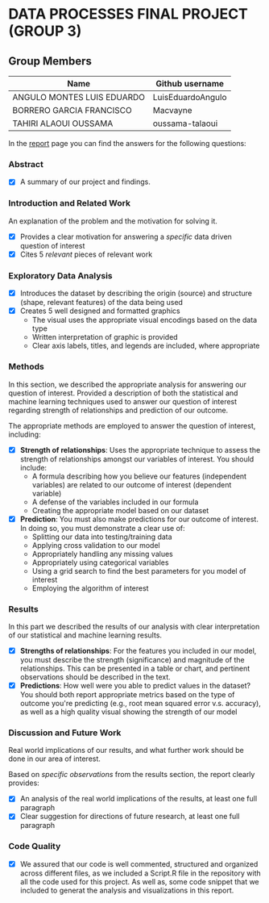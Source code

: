 # DATA PROCESSES FINAL PROJECT (GROUP 3)

   ## Group Members

| Name                      | Github username           |
|---------------------------|---------------------------|
| ANGULO MONTES LUIS EDUARDO| LuisEduardoAngulo         |
| BORRERO GARCIA FRANCISCO  | Macvayne                  |
| TAHIRI ALAOUI OUSSAMA     | oussama-talaoui           |

In the [report](https://oussama-talaoui.github.io/final-project/) page you can find the answers for the following questions:
### Abstract

- [X] A summary of our project and findings.

### Introduction and Related Work
An explanation of the problem and the motivation for solving it.

- [X] Provides a clear motivation for answering a _specific_ data driven question of interest
- [X] Cites 5 _relevant_ pieces of relevant work 

### Exploratory Data Analysis

- [X] Introduces the dataset by describing the origin (source) and structure (shape, relevant features) of the data being used
- [X] Creates 5 well designed and formatted graphics
  - The visual uses the appropriate visual encodings based on the data type
  - Written interpretation of graphic is provided
  - Clear axis labels, titles, and legends are included, where appropriate

### Methods
In this section, we described the appropriate analysis for answering our question of interest.  Provided a description of both the statistical and machine learning techniques used to answer our question of interest regarding strength of relationships and prediction of our outcome.

The appropriate methods are employed to answer the question of interest, including:

- [X] **Strength of relationships**: Uses the appropriate technique to assess the strength of relationships amongst our variables of interest. You should include: 
  - A formula describing how you believe our features (independent variables) are related to our outcome of interest (dependent variable)
  - A defense of the variables included in our formula
  - Creating the appropriate model based on our dataset
- [X] **Prediction**: You must also make predictions for our outcome of interest. In doing so, you must demonstrate a clear use of:
  - Splitting our data into testing/training data
  - Applying cross validation to our model
  - Appropriately handling any missing values
  - Appropriately using categorical variables
  - Using a grid search to find the best parameters for you model of interest
  - Employing the algorithm of interest

### Results
In this part we described the results of our analysis with clear interpretation of our statistical and machine learning results.

- [X] **Strengths of relationships**: For the features you included in our model, you must describe the strength (significance) and magnitude of the relationships. This can be presented in a table or chart, and pertinent observations should be described in the text.
- [X] **Predictions**: How well were you able to predict values in the dataset? You should both report appropriate metrics based on the type of outcome you're predicting (e.g., root mean squared error v.s. accuracy), as well as a high quality visual showing the strength of our model

### Discussion and Future Work
Real world implications of our results, and what further work should be done in our area of interest.

Based on _specific observations_ from the results section, the report clearly provides:

- [X] An analysis of the real world implications of the results, at least one full paragraph
- [X] Clear suggestion for directions of future research, at least one full paragraph

### Code Quality

- [X] We assured that our code is well commented, structured and organized across different files, as we included a Script.R file in the repository with all the code used for this project. As well as, some code snippet that we included to generat the analysis and visualizations in this report.